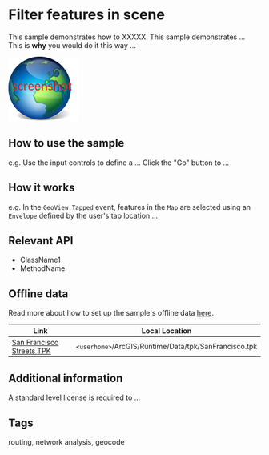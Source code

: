 # Filter features in scene

This sample demonstrates how to XXXXX.
This sample demonstrates ...
This is **why** you would do it this way ...

![](screenshot.png)

## How to use the sample

e.g. Use the input controls to define a ... Click the "Go" button to ...

## How it works

e.g. In the `GeoView.Tapped` event, features in the `Map` are selected using an `Envelope` defined by the user's tap location ...

## Relevant API

 - ClassName1
 - MethodName

## Offline data

Read more about how to set up the sample's offline data [here](http://links.esri.com/ArcGISRuntimeQtSamples).

Link | Local Location
---------|-------|
|[San Francisco Streets TPK](https://www.arcgis.com/home/item.html?id=3f1bbf0ec70b409a975f5c91f363fe7d)| `<userhome>`/ArcGIS/Runtime/Data/tpk/SanFrancisco.tpk |

## Additional information

A standard level license is required to ...

## Tags

routing, network analysis, geocode

